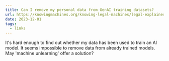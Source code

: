 ```yaml
---
title: Can I remove my personal data from GenAI training datasets?
url: https://knowingmachines.org/knowing-legal-machines/legal-explainer/questions/can-i-remove-my-personal-data-from-genai-training-datasets
date: 2023-12-01
tags:
  - links
---
```


It's hard enough to find out whether my data has been used to train an AI model. It seems impossible to remove data from already trained models. May 'machine unlearning' offer a solution?
